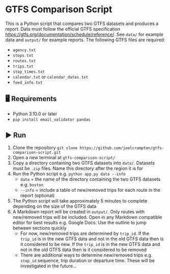# GTFS Comparison Script
This is a Python script that compares two GTFS datasets and produces a report. Data must follow the official GTFS specification https://gtfs.org/documentation/schedule/reference/. See `data/` for example data and `output/` for example reports. The following GTFS files are required:
- `agency.txt`
- `stops.txt`
- `routes.txt`
- `trips.txt`
- `stop_times.txt`
- `calendar.txt` or `calendar_dates.txt`
- `feed_info.txt`

## :desktop_computer: Requirements
- Python 3.10.0 or later
- `pip install email_validator pandas`

## :arrow_forward: Run
1. Clone the repository `git clone https://github.com/joelcrampton/gtfs-comparison-script.git`
2. Open a new terminal at `gtfs-comparison-script/`
3. Copy a directory containing two GTFS datasets into `data/`. Datasets must be `.zip` files. Name this directory after the region it is for
4. Run the Python script e.g. `python app.py data --info`
    - `data` = the name of the directory containing the two GTFS datasets e.g. `boston`
    - `--info` = include a table of new/removed trips for each route in the report (optional)
5. The Python script will take approximately 5 minutes to complete depending on the size of the GTFS data
6. A Markdown report will be created in `output/`. Only routes with new/removed trips will be included. Open in any Markdown compatible editor for best results e.g. Google Docs. Use the outline to jump between sections quickly
    - For now, new/removed trips are determined by `trip_id`. If the `trip_id` is in the new GTFS data and not in the old GTFS data then is it considered to be new. If the `trip_id` is in the new GTFS data and not in the old GTFS data then is it considered to be removed
    - There are additional ways to determine new/removed trips e.g. `stop_id` sequence, trip duration or departure time. These will be investigated in the future...
